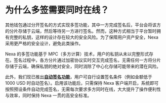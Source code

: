 # 为什么多签需要同时在线？

其他钱包通过分开签名的方式实现多签功能，其中一方完成签名后，平台会将该方的分片存储于云端，然后等待另一方进行签名。然而，这种方式相当于平台暂时拥有完整的私钥，这样的设计存在较大的安全风险。为了保障用户资产安全，Nexa 采用更严格的安全设计，避免此类操作。

Nexa 的多签功能基于 MPC（多方计算）技术，用户的私钥从未以完整形式存在。签名过程中，各方分片通过加密协议实时交互完成签名，无需任何一方将分片存储于云端，确保私钥的绝对安全，同时消除了中心化存储可能带来的潜在风险。

此外，我们现已推出[**自动签名功能**](https://support.Nexa.com/Nexa-wallet-guide/zh-cn/risk_management/automation)，用户可自行设置签名条件（例如金额低于 1000 USD 时自动签名）。启用该功能后，只需保持 Nexa 客户端开启，系统即可按照预设条件自动完成签名，无需每次要求多方同时在线，大大提升了操作便利性与效率，同时保持 Nexa 一贯的高安全标准。
